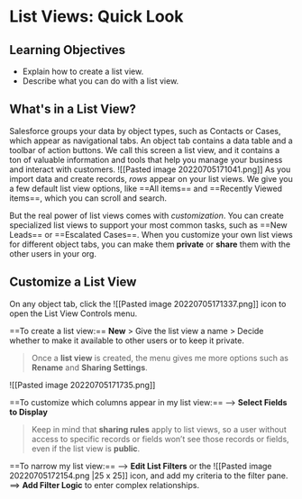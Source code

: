 # List Views: Quick Look
## Learning Objectives

- Explain how to create a list view.
- Describe what you can do with a list view.


## What's in a List View?
Salesforce groups your data by object types, such as Contacts or Cases, which appear as navigational tabs. An object tab contains a data table and a toolbar of action buttons. We call this screen a list view, and it contains a ton of valuable information and tools that help you manage your business and interact with customers.
![[Pasted image 20220705171041.png]]
As you import data and create records, _rows_ appear on your list views.
We give you a few default list view options, like ==All items== and ==Recently Viewed items==, which you can scroll and search.

But the real power of list views comes with _customization_. You can create specialized list views to support your most common tasks, such as ==New Leads== or ==Escalated Cases==.
When you customize your own list views for different object tabs, you can make them **private** or **share** them with the other users in your org.

## Customize a List View
On any object tab, click the ![[Pasted image 20220705171337.png]] icon to open the List View Controls menu. 

 ==To create a list view:==
 **New** > Give the list view a name > Decide whether to make it available to other users or to keep it private.
> Once a **list view** is created, the menu gives me more options such as **Rename** and **Sharing Settings**.

![[Pasted image 20220705171735.png]]

==To customize which columns appear in my list view:==
--> **Select Fields to Display**
> Keep in mind that **sharing rules** apply to list views, so a user without access to specific records or fields won’t see those records or fields, even if the list view is **public**. 

==To narrow my list view:==
--> **Edit List Filters** or the ![[Pasted image 20220705172154.png |25 x 25]] icon, and add my criteria to the filter pane.
   ==> **Add Filter Logic** to enter complex relationships.